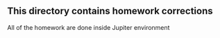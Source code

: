 ## This directory contains homework corrections



All of the homework are done inside Jupiter environment

